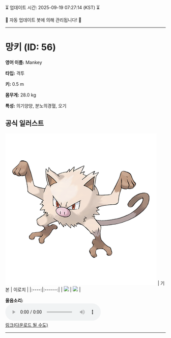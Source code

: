 
⏳ 업데이트 시간: 2025-09-19 07:27:14 (KST) ⏳

🤖 자동 업데이트 봇에 의해 관리됩니다! 🤖

---

# 망키 (ID: 56)
**영어 이름:** Mankey

**타입:** 격투

**키:** 0.5 m

**몸무게:** 28.0 kg

**특성:** 의기양양, 분노의경혈, 오기

## 공식 일러스트
![](https://raw.githubusercontent.com/PokeAPI/sprites/master/sprites/pokemon/other/official-artwork/56.png)
| 기본 | 이로치 |
|:----:|:------:|
| <img src="http://play.pokemonshowdown.com/sprites/ani/mankey.gif" width="200"> | <img src="http://play.pokemonshowdown.com/sprites/ani-shiny/mankey.gif" width="200"> |

**울음소리:**<br><audio controls src="https://raw.githubusercontent.com/PokeAPI/cries/main/cries/pokemon/latest/56.ogg"></audio><br> [링크(다운로드 될 수도)](https://raw.githubusercontent.com/PokeAPI/cries/main/cries/pokemon/latest/56.ogg)


---
